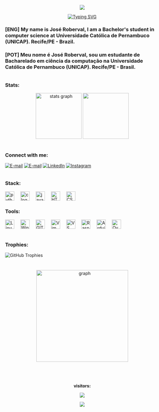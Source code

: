 <p align="center">
     <img src="https://capsule-render.vercel.app/api?type=waving&color=539bf5&height=100&section=header"/>
</p>

<div align="center">
    <a href="https://git.io/typing-svg"><img src="https://readme-typing-svg.demolab.com?font=Fira+Code&size=25%&pause=1000&color=539bf5&center=true&vCenter=true&width=435&height=25%&lines=Hello+World+!;Welcome+to+My+Profile+!" alt="Typing SVG" /></a>
</div> 

<h3 align="left">[ENG] My name is José Roberval, I am a Bachelor's student in computer science at Universidade Católica de Pernambuco (UNICAP). Recife/PE - Brazil.</h3>
<h3 align="left">[POT] Meu nome é José Roberval, sou um estudante de Bacharelado em ciência da computação na Universidade Católica de Pernambuco (UNICAP). Recife/PE - Brasil.</h3>

#

<h3 align="left">Stats: </h3>

<div align="center">
  <img src="https://github-readme-stats.vercel.app/api?username=robervalgneto&hide_title=false&hide_rank=false&show_icons=true&include_all_commits=true&count_private=true&disable_animations=false&theme=github_dark_dimmed&locale=en&hide_border=true" height="150" alt="stats graph"  />
  <img src="https://github-readme-stats.vercel.app/api/top-langs?username=robervalgneto&locale=en&hide_title=false&layout=compact&include_all_commits=true&count_private=true&card_width=320&langs_count=6&theme=github_dark_dimmed&hide_border=true%22%20height=%22125%22%20alt=%22languages%20graph" height="150" />
</div> 

#
  
<h3 align="left">Connect with me:</h3>

[![E-mail](https://img.shields.io/badge/Email_(Pessoal)-539bf5?style=for-the-badge&logo=gmail&logoColor=white)](mailto:robervalg.neto@gmail.com)
[![E-mail](https://img.shields.io/badge/Email_(Institucional)-539bf5?style=for-the-badge&logo=gmail&logoColor=white)](mailto:jose.00000848856@unicap.br)
[![LinkedIn](https://img.shields.io/badge/LinkedIn-539bf5?style=for-the-badge&logo=linkedin&logoColor=white)](https://www.linkedin.com/in/joseroberval)
[![Instagram](https://img.shields.io/badge/Instagram-539bf5?style=for-the-badge&logo=instagram&logoColor=white)](https://www.instagram.com/robervalgneto/)

#

<h3 align="left">Stack: </h3>

<div align="left">
  <img src="https://cdn.jsdelivr.net/gh/devicons/devicon/icons/python/python-original.svg" height="30" alt="python logo"  />
  <img width="12" />
  <img src="https://cdn.jsdelivr.net/gh/devicons/devicon/icons/c/c-original.svg" height="30" alt="c logo"  />
  <img width="12" />
  <img src="https://cdn.jsdelivr.net/gh/devicons/devicon/icons/java/java-original.svg" height="30" alt="java logo"  />
  <img width="12" />
  <img src="https://cdn.jsdelivr.net/gh/devicons/devicon/icons/html5/html5-original.svg" alt="HTML5" height="30"/>
  <img width="12" /> 
  <img src="https://cdn.jsdelivr.net/gh/devicons/devicon/icons/css3/css3-original.svg" alt="CSS3"  height="30"/>
</div>

<h3 align="left">Tools: </h3>

<div align="left">
  <img src="https://cdn.jsdelivr.net/gh/devicons/devicon@latest/icons/linux/linux-original.svg"  alt="Linux" height="30px"   />
  <img width="12" />
  <img src="https://cdn.jsdelivr.net/gh/devicons/devicon@latest/icons/windows11/windows11-original.svg" alt="Windows" height="30px" />
  <img width="12" />
  <img src="https://cdn.jsdelivr.net/gh/devicons/devicon/icons/git/git-original.svg" alt="GIT" height="30px" />
  <img width="12" />
  <img src="https://cdn.jsdelivr.net/gh/devicons/devicon/icons/vim/vim-original.svg" alt="Vim" height="30px" />
  <img width="12" />
  <img src="https://cdn.jsdelivr.net/gh/devicons/devicon@latest/icons/vscode/vscode-original.svg" alt="VS" height="30px" />
  <img width="12" />
  <img src="https://cdn.jsdelivr.net/gh/devicons/devicon@latest/icons/raspberrypi/raspberrypi-original.svg" alt="Raspberry" height="30px" />
  <img width="12" />
  <img src="https://cdn.jsdelivr.net/gh/devicons/devicon@latest/icons/arduino/arduino-original.svg" alt="Arduino" height="30px"  />
  <img width="12" />
  <img src="https://images.ctfassets.net/nrgyaltdicpt/451Wbu94Q1X3M5QIk74QLL/08e42061e965fb152a329ded74cdc3ce/overleaf-o-logo-primary.svg" alt="Overleaf" height="30px"  />
</div>

#

<h3 align="left">Trophies: </h3>
<div align="left">
  <img src="https://github-profile-trophy.vercel.app/?username=robervalgneto&theme=gitdimmed&no-frame=true&margin-w=0" alt="GitHub Trophies" />
</div>

#

<div align="center">
  <img src="https://github-readme-activity-graph.vercel.app/graph?username=robervalgneto&radius=16&theme=github-dark-dimmed&area=true&order=5" height="300" alt="graph"  />
</div>

#

<div align="center">
<br><p align="centre"><b>visitors:</b></p>  
<p align="center"><img align="center" src="https://profile-counter.glitch.me/{robervalgneto}/count.svg" /></p> 
</div>

<p align="center">
     <img src="https://capsule-render.vercel.app/api?type=waving&color=539bf5&height=100&section=footer"/>
</p>
